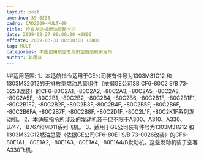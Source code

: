 ```yaml
---
layout: post
amendno: 39-6236
cadno: CAD2009-MULT-09
title: 检查发动机燃油管路卡环
date: 2009-02-27 00:00:00 +0800
effdate: 2009-03-31 00:00:00 +0800
tag: MULT
categories: 中国民用航空总局航空器适航审定司
author: 郭雁泽
---
```


##适用范围:
1．本适航指令适用于GE公司装有件号为1303M31G12 和1303M32G12的无排放型燃油总管组件（依据GE公司SB CF6-80C2 S/B 73-0253改装）的CF6-80C2A1, -80C2A2, -80C2A3, -80C2A5, -80C2A8, -80C2A5F, -80C2B1, -80C2B2, -80C2B4, -80C2B6, -80C2B1F, -80C2B1F1, -80C2B1F2, -80C2B2F, -80C2B3F,-80C2B4F, -80C2B5F, -80C2B6F, -80C2B6FA, -80C2B7F, -80C2B8F, -80C2D1F, -80C2L1F, -80C2K1F系列发动机。
2．本适航指令所涉及的发动机装于但不限于A300、A310、A330、B747、 B767和MD11系列飞机。
3．适用于GE公司装有件号为1303M31G12 和 1303M32G12燃油总管（依据GE公司CF6-80E1 S/B 73-0026改装）的CF6-80E1A1, -80E1A2, -80E1A3, -80E1A4, -80E1A4/B发动机。这些发动机装于空客 A330飞机。


